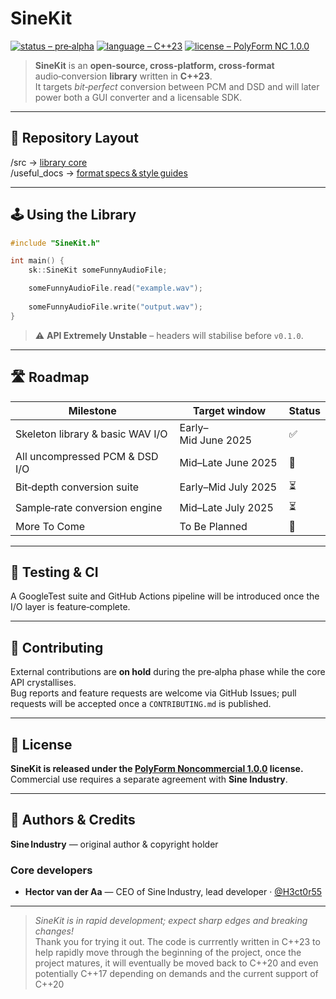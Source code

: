 # SineKit

[![status – pre‑alpha](https://img.shields.io/badge/status-pre--alpha-yellow)](https://shields.io)
[![language – C++23](https://img.shields.io/badge/language-C%2B%2B23-blue)](https://isocpp.org)
[![license – PolyForm NC 1.0.0](https://img.shields.io/badge/license-PolyForm%20NC%201.0.0-lightgrey)](#-license)

> **SineKit** is an **open‑source, cross‑platform, cross‑format** audio‑conversion **library** written in **C++23**.  
> It targets *bit‑perfect* conversion between PCM and DSD and will later power both a GUI converter and a licensable SDK.

---

## 📂 Repository Layout

/src          → [library core](https://github.com/H3ct0r55/SineKit/tree/main/src)  
/useful_docs  → [format specs & style guides](https://github.com/H3ct0r55/SineKit/tree/main/useful_docs)  

---

## 🕹️ Using the Library

```cpp
#include "SineKit.h"

int main() {
    sk::SineKit someFunnyAudioFile;

    someFunnyAudioFile.read("example.wav");
    
    someFunnyAudioFile.write("output.wav");
}
```

> ⚠ **API Extremely Unstable** – headers will stabilise before `v0.1.0`.

---

## 🛣️ Roadmap

| Milestone                        | Target window       | Status |
|----------------------------------|---------------------|--------|
| Skeleton library & basic WAV I/O | Early–Mid June 2025 | ✅      |
| All uncompressed PCM & DSD I/O   | Mid–Late June 2025  | 🚧     |
| Bit‑depth conversion suite       | Early–Mid July 2025 | ⏳      |
| Sample‑rate conversion engine    | Mid–Late July 2025  | ⏳      |
| More To Come                     | To Be Planned       | 📅     |

---

## 🧪 Testing & CI

A GoogleTest suite and GitHub Actions pipeline will be introduced once the I/O layer is feature‑complete.

---

## 🤝 Contributing

External contributions are **on hold** during the pre‑alpha phase while the core API crystallises.  
Bug reports and feature requests are welcome via GitHub Issues; pull requests will be accepted once a `CONTRIBUTING.md` is published.

---

## 📄 License

**SineKit is released under the [PolyForm Noncommercial 1.0.0](https://polyformproject.org/licenses/noncommercial/1.0.0/) license.**  
Commercial use requires a separate agreement with **Sine Industry**.

---

## 🙋 Authors & Credits

**Sine Industry** — original author & copyright holder  

### Core developers
- **Hector van der Aa** — CEO of Sine Industry, lead developer · [@H3ct0r55](https://github.com/H3ct0r55)

---

> _SineKit is in rapid development; expect sharp edges and breaking changes!_  
> Thank you for trying it out.
> The code is currrently written in C++23 to help rapidly move through the beginning of the project, once the project matures, it will eventually be moved back to C++20 and even potentially C++17 depending on demands and the current support of C++20
